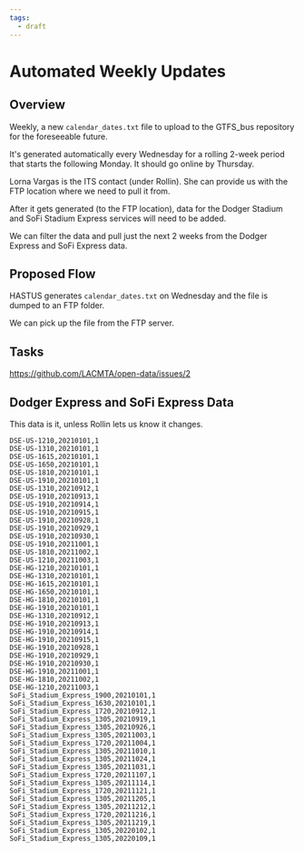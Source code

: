 ```yaml
---
tags:
  - draft
---
```


# Automated Weekly Updates

## Overview

Weekly, a new `calendar_dates.txt` file to upload to the GTFS_bus repository for the foreseeable future.

It's generated automatically every Wednesday for a rolling 2-week period that starts the following Monday.  It should go online by Thursday.

Lorna Vargas is the ITS contact (under Rollin).  She can provide us with the FTP location where we need to pull it from.

After it gets generated (to the FTP location), data for the Dodger Stadium and SoFi Stadium Express services will need to be added.

We can filter the data and pull just the next 2 weeks from the Dodger Express and SoFi Express data.

## Proposed Flow

HASTUS generates `calendar_dates.txt` on Wednesday and the file is dumped to an FTP folder.

We can pick up the file from the FTP server.

## Tasks

https://github.com/LACMTA/open-data/issues/2


## Dodger Express and SoFi Express Data

This data is it, unless Rollin lets us know it changes.

```
DSE-US-1210,20210101,1
DSE-US-1310,20210101,1
DSE-US-1615,20210101,1
DSE-US-1650,20210101,1
DSE-US-1810,20210101,1
DSE-US-1910,20210101,1
DSE-US-1310,20210912,1
DSE-US-1910,20210913,1
DSE-US-1910,20210914,1
DSE-US-1910,20210915,1
DSE-US-1910,20210928,1
DSE-US-1910,20210929,1
DSE-US-1910,20210930,1
DSE-US-1910,20211001,1
DSE-US-1810,20211002,1
DSE-US-1210,20211003,1
DSE-HG-1210,20210101,1
DSE-HG-1310,20210101,1
DSE-HG-1615,20210101,1
DSE-HG-1650,20210101,1
DSE-HG-1810,20210101,1
DSE-HG-1910,20210101,1
DSE-HG-1310,20210912,1
DSE-HG-1910,20210913,1
DSE-HG-1910,20210914,1
DSE-HG-1910,20210915,1
DSE-HG-1910,20210928,1
DSE-HG-1910,20210929,1
DSE-HG-1910,20210930,1
DSE-HG-1910,20211001,1
DSE-HG-1810,20211002,1
DSE-HG-1210,20211003,1
SoFi_Stadium_Express_1900,20210101,1
SoFi_Stadium_Express_1630,20210101,1
SoFi_Stadium_Express_1720,20210912,1
SoFi_Stadium_Express_1305,20210919,1
SoFi_Stadium_Express_1305,20210926,1
SoFi_Stadium_Express_1305,20211003,1
SoFi_Stadium_Express_1720,20211004,1
SoFi_Stadium_Express_1305,20211010,1
SoFi_Stadium_Express_1305,20211024,1
SoFi_Stadium_Express_1305,20211031,1
SoFi_Stadium_Express_1720,20211107,1
SoFi_Stadium_Express_1305,20211114,1
SoFi_Stadium_Express_1720,20211121,1
SoFi_Stadium_Express_1305,20211205,1
SoFi_Stadium_Express_1305,20211212,1
SoFi_Stadium_Express_1720,20211216,1
SoFi_Stadium_Express_1305,20211219,1
SoFi_Stadium_Express_1305,20220102,1
SoFi_Stadium_Express_1305,20220109,1
```
